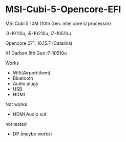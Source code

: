 # MSI-Cubi-5-Opencore-EFI
MSI Cubi 5 10M (10th Gen. intel core U processor)

i3-10110u, i5-10210u, i7-10510u 

Opencore 071, 10.15.7 (Catalina)

X1 Carbon 8th Gen i7-10510u

Works

- Wifi(Airportitlwm)
- Bluetooth
- Audio plugs
- USB
- HDMI

Not works

- HDMI Audio out

not tested
- DP (maybe works)
